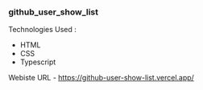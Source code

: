 ### github_user_show_list

Technologies Used :

- HTML
- CSS
- Typescript

Webiste URL - https://github-user-show-list.vercel.app/
